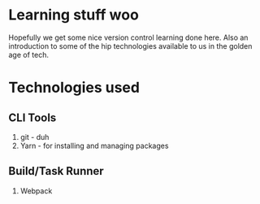 # Learning stuff woo
Hopefully we get some nice version control learning done here. Also an introduction to some of the hip technologies available to us in the golden age of tech.

# Technologies used
## CLI Tools
1. git - duh
2. Yarn - for installing and managing packages

## Build/Task Runner
1. Webpack